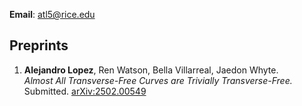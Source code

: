 **Email**: atl5@rice.edu 

## Preprints

1. **Alejandro Lopez**, Ren Watson, Bella Villarreal, Jaedon Whyte.  
   *Almost All Transverse-Free Curves are Trivially Transverse-Free.*  
   Submitted. [arXiv:2502.00549](https://arxiv.org/abs/2502.00549)
